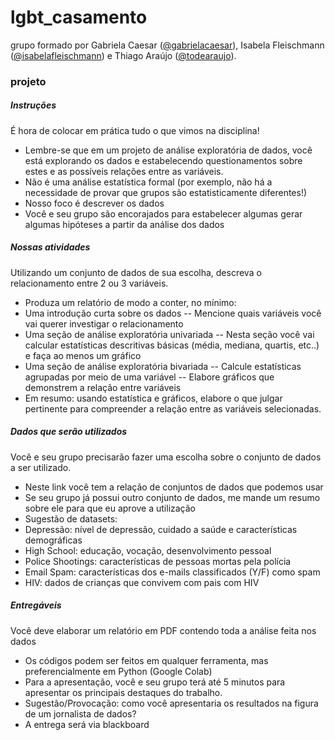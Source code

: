 # lgbt_casamento 

grupo formado por Gabriela Caesar ([@gabrielacaesar](https://github.com/gabrielacaesar)), Isabela Fleischmann ([@isabelafleischmann](https://github.com/isabelafleischmann)) e Thiago Araújo ([@todearaujo](https://github.com/todearaujo)).





### projeto
##### Instruções
É hora de colocar em prática tudo o que vimos na disciplina!
- Lembre-se que em um projeto de análise exploratória de dados, você está
explorando os dados e estabelecendo questionamentos sobre estes e as
possíveis relações entre as variáveis.
- Não é uma análise estatística formal (por exemplo, não há a necessidade de
provar que grupos são estatisticamente diferentes!)
- Nosso foco é descrever os dados
- Você e seu grupo são encorajados para estabelecer algumas gerar algumas
hipóteses a partir da análise dos dados

##### Nossas atividades
Utilizando um conjunto de dados de sua escolha, descreva o relacionamento
entre 2 ou 3 variáveis.
- Produza um relatório de modo a conter, no mínimo:
- Uma introdução curta sobre os dados
-- Mencione quais variáveis você vai querer investigar o relacionamento
- Uma seção de análise exploratória univariada
-- Nesta seção você vai calcular estatísticas descritivas básicas (média,
mediana, quartis, etc..) e faça ao menos um gráfico
- Uma seção de análise exploratória bivariada
-- Calcule estatísticas agrupadas por meio de uma variável
-- Elabore gráficos que demonstrem a relação entre variáveis
- Em resumo: usando estatística e gráficos, elabore o que julgar pertinente para
compreender a relação entre as variáveis selecionadas.

##### Dados que serão utilizados
Você e seu grupo precisarão fazer uma escolha sobre o conjunto de dados a ser
utilizado.
- Neste link você tem a relação de conjuntos de dados que podemos usar
- Se seu grupo já possui outro conjunto de dados, me mande um resumo sobre ele
para que eu aprove a utilização
- Sugestão de datasets:
- Depressão: nível de depressão, cuidado a saúde e características demográficas
- High School: educação, vocação, desenvolvimento pessoal
- Police Shootings: características de pessoas mortas pela polícia
- Email Spam: características dos e-mails classificados (Y/F) como spam
- HIV: dados de crianças que convivem com pais com HIV

##### Entregáveis
Você deve elaborar um relatório em PDF contendo toda a análise feita nos dados
- Os códigos podem ser feitos em qualquer ferramenta, mas preferencialmente em
Python (Google Colab)
- Para a apresentação, você e seu grupo terá até 5 minutos para apresentar os
principais destaques do trabalho.
- Sugestão/Provocação: como você apresentaria os resultados na figura de um
jornalista de dados?
- A entrega será via blackboard
